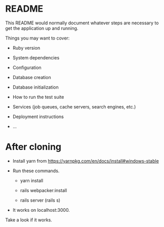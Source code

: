 # README

This README would normally document whatever steps are necessary to get the
application up and running.

Things you may want to cover:

* Ruby version

* System dependencies

* Configuration

* Database creation

* Database initialization

* How to run the test suite

* Services (job queues, cache servers, search engines, etc.)

* Deployment instructions

* ...


# After cloning

* Install yarn from https://yarnpkg.com/en/docs/install#windows-stable

* Run these commands.

  - yarn install
  
  - rails webpacker:install
  
  - rails server (rails s)

* It works on localhost:3000.

Take a look if it works.

